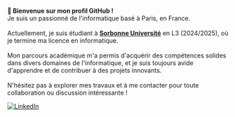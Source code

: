 <b>👋 Bienvenue sur mon profil GitHub ! </b>
<br>Je suis un passionné de l'informatique basé à Paris, en France. </br>
<br>Actuellement, je suis étudiant à <a href="https://www.sorbonne-universite.fr/"><strong>Sorbonne Université</strong></a> en L3</a> (2024/2025), où je termine ma licence en informatique.</br>
<br>Mon parcours académique m'a permis d'acquérir des compétences solides dans divers domaines de l'informatique, et je suis toujours avide d'apprendre et de contribuer à des projets innovants. </br>
<br>N'hésitez pas à explorer mes travaux et à me contacter pour toute collaboration ou discussion intéressante !</br>

<a href="https://www.linkedin.com/in/aeb-" rel="nofollow">
<img alt="LinkedIn" src="https://img.shields.io/badge/LinkedIn-%230E76A8.svg?&style=for-the-badge&logo=LinkedIn&logoColor=white" style="max-width: 100%;"
data-canonical-src="https://img.shields.io/badge/LinkedIn-%230E76A8.svg?&amp;style=for-the-badge&amp;logo=LinkedIn&amp;logoColor=white" style="max-width: 100%;"></a>
